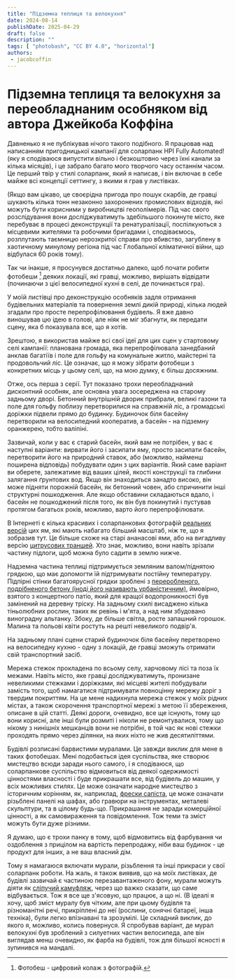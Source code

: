 ```yaml
---
title: "Підземна теплиця та велокухня"
date: 2024-08-14
publishDate: 2025-04-29
draft: false
description: ""
tags: [ "photobash", "CC BY 4.0", "horizontal"]
authors:
 - jacobcoffin
---
```


# Підземна теплиця та велокухня за переобладнаним особняком від автора Джейкоба Коффіна

Давненько я не публікував нічого такого подібного. Я працював над написанням пригодницької кампанії для соларпанк НРІ Fully Automated! (яку я сподіваюся випустити вільно і безкоштовно через їхні канали за кілька місяців), і це забрало багато мого творчого часу останнім часом. Це перший твір у стилі соларпанк, який я написав, і він включає в себе майже всі концепції сеттингу, з якими я грав у листівках.

(Якщо вам цікаво, це своєрідна пригода про пошук скарбів, де гравці шукають кілька тонн незаконно захоронених промислових відходів, які можуть бути корисними у виробництві геополімерів. Під час свого розслідування вони досліджуватимуть здебільшого покинуте місто, яке перебуває в процесі деконструкції та ренатуралізації, поспілкуються з місцевими жителями та робочими бригадами і, сподіваємось, розплутають таємницю нерозкритої справи про вбивство, загублену в хаотичному минулому регіона під час Глобальної кліматичної війни, що відбулася 60 років тому).

Так чи інакше, я просунувся достатньо далеко, щоб почати робити фотобеши [^1] деяких локації, які гравці, можливо, вирішать відвідати (починаючи з цієї велосипедної кухні в селі, де починається гра).

У моїй листівці про деконструкцію особняків задля отримання будівельних матеріалів та повернення землі дикій природі, кілька людей згадали про просте перепрофілювання будівель. Я вже давно виношував цю ідею в голові, але ніяк не міг збагнути, як передати сцену, яка б показувала все, що я хотів.

Зрештою, я використав майже всі свої ідеї для цих сцен у стартовому селі кампанії: планована громада, яка перепрофілювала занедбаний анклав багатіїв і поле для гольфу на комунальне житло, майстерні та продовольчий ліс. Це означає, що я можу зібрати фотобеши з конкретних місць у цьому селі, що, на мою думку, є більш досяжним.

Отже, ось перша з серії. Тут показано трохи переобладнаний дисконтний особняк, але основна увага зосереджена на старому задньому дворі. Бетонний внутрішній дворик прибрали, великі газони та поле для гольфу поблизу перетворилися на справжній ліс, а громадські доріжки підвели прямо до будинку. Будиночок біля басейну перетворили на велосипедний кооператив, а басейн - на підземну оранжерею, тобто валіпіні.

Зазвичай, коли у вас є старий басейн, який вам не потрібен, у вас є наступні варіанти: вирвати його і засипати яму, просто засипати басейн, перетворити його на природний ставок, або (можливо, найменш поширена відповідь) побудувати один з цих варіантів. Який саме варіант ви оберете, залежатиме від ваших цілей, якості конструкції та глибини залягання ґрунтових вод. Якщо він знаходиться занадто високо, він може підняти порожній басейн, як бетонний човен, або спричинити інші структурні пошкодження. Але якщо обставини складаються вдало, і басейн не пошкоджений після того, як він був покинутий і пустував протягом багатьох років, можливо, варто його перепрофілювати.

В Інтернеті є кілька красивих і соларпанкових фотографій [реальних версій](https://www.urbangardensweb.com/2017/08/26/transform-disused-swimming-pool-garden/) цих ям, які мають набагато більший масштаб, ніж те, що я зобразив тут. Це більше схоже на старі ананасові ями, або на вигадливу версію [цитрусових траншей](https://solar.lowtechmagazine.com/2020/04/fruit-trenches-cultivating-subtropical-plants-in-freezing-temperatures/). Хто знає, можливо, вони навіть зрізали частину підлоги, щоб можна було садити в землю нижче.

Надземна частина теплиці підтримується земляним валом/піднятою грядкою, що має допомогти їй підтримувати постійну температуру. Підпірні стінки багатоярусної грядки зроблені з [переробленого, подрібненого бетону (іноді його називають урбаністичним)](https://slrpnk.net/post/11909269), ймовірно, взятого з концертного патіо, який для кращої водопроникності був замінений на деревну тріску. На задньому схилі висаджено кілька тіньолюбних рослин, таких як ревінь і м'ята, а над ним збудовано виноградну альтанку. Збоку, де більше світла, росте запашний горошок. Малина та польові квіти ростуть на решті невеликого подвір'я.

На задньому плані сцени старий будиночок біля басейну перетворено на велосипедну кухню - одну з локацій, де гравці зможуть отримати свій транспортний засіб.

Мережа стежок прокладена по всьому селу, харчовому лісі та поза їх межами. Навіть місто, яке гравці досліджуватимуть, пронизане невеликими стежками і доріжками, які місцеві жителі побудували замість того, щоб намагатися підтримувати повноцінну мережу доріг з твердим покриттям. На це мене надихнула мережа стежок у моїх рідних містах, а також скорочення транспортної мережі з метою її збереження, описане в цій статті. Деякі дороги, очевидно, все ще існують, тому що вони корисні, але інші були розмиті і ніколи не ремонтувалися, тому що нікому з нинішніх мешканців вони не потрібні, в той час як нові стежки проходять прямо через ділянки, на яких ніхто не жив десятиліттями.

Будівлі розписані барвистими муралами. Це завжди виклик для мене в таких фотобешах. Мені подобається ідея суспільства, яке створює мистецтво всюди заради нього самого, і я сподіваюся, що соларпанкове суспільство відмовиться від деякої одержимості цінностями власності і буде прикрашати все, від будівель до машин, у всіх можливих стилях. Це може означати народне мистецтво з історичним корінням, як, наприклад, [фрески сапіста](https://danestrom.com/the-zapatista-murals-of-oventic-mexico/), це може означати різьблені панелі на шафах, або гравюри на інструментах, металеві скульптури, та в цілому будь-що. Прикрашання не заради комерційної цінності, а як самовираження та повідомлення. Тож теми та зміст можуть бути дуже різними.

Я думаю, що є трохи панку в тому, щоб відмовитись від фарбування чи оздоблення з прицілом на вартість перепродажу, ніби ваш будинок - це продукт для інших, а не ваш власний дім.

Тому я намагаюся включати мурали, різьблення та інші прикраси у свої соларпанк роботи. На жаль, я також виявив, що на моїх листівках, де будівлі зазвичай є частиною перезавантаженого фону, мурали можуть діяти як [сліпучий камуфляж](https://uk.wikipedia.org/wiki/%D0%A1%D0%BB%D1%96%D0%BF%D1%83%D1%87%D0%B8%D0%B9_%D0%BA%D0%B0%D0%BC%D1%83%D1%84%D0%BB%D1%8F%D0%B6), через що важко сказати, що саме відбувається. Тож я все ще з'ясовую, що працює, а що ні. (В ідеалі я хочу, щоб зміст муралу був чітким, але при цьому будівля та різноманітні речі, прикріплені до неї (рослини, сонячні батареї, інша техніка), були легко впізнавані та зрозумілі. Це складний виклик, до якого я, можливо, колись повернуся. Я спробував варіант, де мурал велокухні був зроблений з силуетних частин велосипеда, але він виглядав менш очевидно, як фарба на будівлі, тож для більшої ясності я зупинився на мандалі.


[^1]: Фотобеш - цифровий колаж з фотографій.
